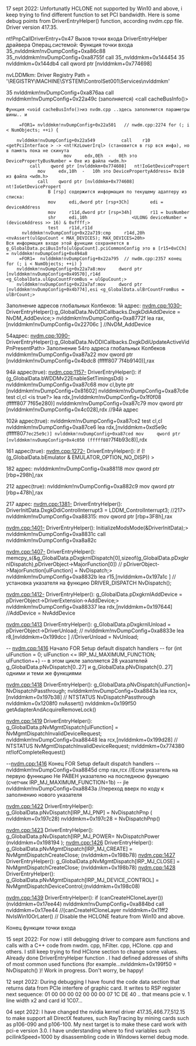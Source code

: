 17 sept 2022:
Unfortunatly HCLONE not supported by Win10 and above, i keep trying to find different function to set PCI bandwidth.
Here is some debug points from DriverEntryHelper() function, according nvdm.cpp file. Driver version 417.35.


nt!PnpCallDriverEntry+0x47 Вызов точки входа DriverEntryHelper драйвера Операц.системой:
Функция точки входа <DriverEntryHelper>
 35_nvlddmkm!nvDumpConfig+0xa86c88 <DriverEntryHelper>
  35_nvlddmkm!nvDumpConfig+0xa8755f 			call    35_nvlddmkm+0x144454
  35 nvlddmkm+0x144db4 					call    qword ptr [nvlddmkm+0x774698]
	
  nvLDDMkm: Driver Registry Path = '\REGISTRY\MACHINE\SYSTEM\ControlSet001\Services\nvlddmkm'
	
  35 nvlddmkm!nvDumpConfig+0xa876aa  call    nvlddmkm!nvDumpConfig+0x22a49c (заполняется) <call cacheBusInfo()>
	
 	Функция <void cacheBusInfo()>из nvdm.cpp ..здесь заполняются параметры шины.. и
	
         =FOR1= nvlddmkm!nvDumpConfig+0x22a501   // nwdm.cpp:2274 for (; i < NumObjects; ++i) {
											
 		nvlddmkm!nvDumpConfig+0x22a549          call    r10   <getPciInterface > -> <nt!KzLowerIrql> (становится в rsp вся инфа), но в память пока не скинута
                          mov     edx,0Eh  -   0Eh это DevicePropertyBusNumber = 0xe из файла <wdm.h>
 			 call    qword ptr [nvlddmkm+0x774608]   nt!IoGetDevicePropert
 				mov     edx,10h  -   10h это DevicePropertyAddress= 0x10 из файла <wdm.h>
 	 			call    qword ptr [nvlddmkm+0x774608]   nt!IoGetDevicePropert
 					В [rsp] содержится информация по текущему адаптеру из списка:
 					mov     edi,dword ptr [rsp+3Ch]        edi = deviceAddress
 					mov     r11d,dword ptr [rsp+34h]       r11 = busNumber
 					shr     edi,10h       			<ULONG deviceNumber = (deviceAddress >> 16) & 0xffff;> 
 					test    r11d,r11d 
          nvlddmkm!nvDumpConfig+0x22a719:cmp     r14d,20h        <nvAssert(ulGpuCount < MAX_DEVICES); MAX_DEVICES=20h>
 	Вся информация входе этой функции сохраняется в  g_GlobalData.pciBusInfo[ulGpuCount].pciCommonConfig это в [r15+0xCCh] = nvlddmkm!nvDumpConfig+0x494a8 
         =FOR1=  nvlddmkm!nvDumpConfig+0x22a795  // nwdm.cpp:2357 конец for (; i < NumObjects; ++i) } 
        nvlddmkm!nvDumpConfig+0x22a7a8:mov     dword ptr [nvlddmkm!nvDumpConfig+0x49570],r14d     <g_GlobalData.ulGpuCountFromBus = ulGpuCount;>
        nvlddmkm!nvDumpConfig+0x22a7af:mov     dword ptr [nvlddmkm!nvDumpConfig+0x4b774],esi <g_GlobalData.ulBrCountFromBus = ulBrCount;>
 
 Заполнение адресов глобальных Колбеков:
 1й адрес:
 <nvdm.cpp:1030-> DriverEntryHelper():g_GlobalData.NvDDICallbacks.DxgkDdiAddDevice  = NvDM_AddDevice;>
 nvlddmkm!nvDumpConfig+0xa8772f lea     rax,[nvlddmkm!nvDumpConfig+0x22706c ] //NvDM_AddDevice

 54адрес:
  <nvdm.cpp:1090-> DriverEntryHelper():g_GlobalData.NvDDICallbacks.DxgkDdiUpdateActiveVidPnPresentPath> Заполнение 54го адреса глобальных Колбеков
  nvlddmkm!nvDumpConfig+0xa87a22  mov     qword ptr [nvlddmkm!nvDumpConfig+0x4bdc8 (fffff807`7f4b9140)],rax

 94й адрес(true):
  <nvdm.cpp:1157-> DriverEntryHelper(): if (g_GlobalData.bWDDMv22EnableSetTimingsDdi) >
  nvlddmkm!nvDumpConfig+0xa87c68  mov     cl,byte ptr [nvlddmkm!nvDumpConfig+0x81602]
  nvlddmkm!nvDumpConfig+0xa87c6e  test    cl,cl <is true?>
  lea     rdx,[nvlddmkm!nvDumpConfig+0x1f0f08 (fffff807`7f65e280)]
  nvlddmkm!nvDumpConfig+0xa87c79   mov     qword ptr [nvlddmkm!nvDumpConfig+0x4c028],rdx //94й адрес

 102й адрес(true): 
  nvlddmkm!nvDumpConfig+0xa87ce2  test    cl,cl
  nvlddmkm!nvDumpConfig+0xa87ce6 lea     rdx,[nvlddmkm+0xd5e9c (fffff807`7ec25e9c)]
  nvlddmkm!nvDumpConfig+0xa87ced mov     qword ptr [nvlddmkm!nvDumpConfig+0x4c050 (fffff807`7f4b93c8)],rdx

 161 адрес(true):
 <nvdm.cpp:1272-> DriverEntryHelper(): if (!(g_GlobalData.bEmulator & EMULATOR_OPTION_NO_DISP)) >

 182 адрес:
 nvlddmkm!nvDumpConfig+0xa88118  mov     qword ptr [rbp+298h],rax

 212 адрес(true):
 nvlddmkm!nvDumpConfig+0xa882c9  mov     qword ptr [rbp+478h],rax

 217 адрес:
 <nvdm.cpp:1381-> DriverEntryHelper(): DriverInitData.DxgkDdiControlInterrupt3   = LDDM_ControlInterrupt3; //217>
 nvlddmkm!nvDumpConfig+0xa88315: mov     qword ptr [rbp+3F8h],rax
 
 <nvdm.cpp:1401-> DriverEntryHelper(): InitializeModsMode(&DriverInitData);>
 nvlddmkm!nvDumpConfig+0xa8831c   call    nvlddmkm!nvDumpConfig+0xa8a82c
 
<nvdm.cpp:1407-> DriverEntryHelper():  memcpy_s(&g_GlobalData.pDxgkrnlDispatch[0],sizeof(g_GlobalData.pDxgkrnlDispatch),pDriverObject->MajorFunction[0]) // pDriverObject->MajorFunction[ulFunction]  = NvDispatch;>
 nvlddmkm!nvDumpConfig+0xa8832b  lea     r15,[nvlddmkm+0x197a1c ] //установка указателя на функцию DRIVER_DISPATCH NvDispatch();

 <nvdm.cpp:1412-> DriverEntryHelper(): g_GlobalData.pDxgkrnlAddDevice  = pDriverObject->DriverExtension->AddDevice;>
 nvlddmkm!nvDumpConfig+0xa88337  lea     rdx,[nvlddmkm+0x197644]  //AddDevice = NvAddDevice

 <nvdm.cpp:1413> DriverEntryHelper(): g_GlobalData.pDxgkrnlUnload  = pDriverObject->DriverUnload; //
 nvlddmkm!nvDumpConfig+0xa8833e lea     r8,[nvlddmkm+0x199dcc ] //DriverUnload = NvUnload;

 -- <nvdm.cpp:1416> Начало FOR Setup default dispatch handlers
 -- for (int ulFunction = 0; ulFunction <= IRP_MJ_MAXIMUM_FUNCTION; ulFunction++)
 -- в этом цикле заполяется 28 указателей   g_GlobalData.pNvDispatch[0..27]  и g_GlobalData.pNvDispatch[0..27] одними и теми же функциями

  <nvdm.cpp:1418> DriverEntryHelper(): g_GlobalData.pNvDispatch[ulFunction]= NvDispatchPassthrough;
  nvlddmkm!nvDumpConfig+0xa8843a lea     rcx,[nvlddmkm+0x197b38] // NTSTATUS NvDispatchPassthrough
        nvlddmkm+0x1208f0 nvAssert()
        nvlddmkm+0x199f50 getAdapterAndAcquireRemoveLock()
  	
  <nvdm.cpp:1419> DriverEntryHelper(): g_GlobalData.pNvMgmtDispatch[ulFunction] = NvMgmtDispatchInvalidDeviceRequest;
  nvlddmkm!nvDumpConfig+0xa88448 lea     rcx,[nvlddmkm+0x199d28] // NTSTATUS NvMgmtDispatchInvalidDeviceRequest;
	nvlddmkm+0x774380  nt!IofCompleteRequest()
 
 --<nvdm.cpp:1416> Конец FOR Setup default dispatch handlers
 --nvlddmkm!nvDumpConfig+0xa8845d           cmp     rax,rcx  //Если указатель на первую фуннкцию Не РАВЕН указателю на последнюю функцию (счетчик IRP_MJ_MAXIMUM_FUNCTION=1b)
 --                                         jle     nvlddmkm!nvDumpConfig+0xa8843a //переход вверх по коду к заполнению нового указателя
	
 <nvdm.cpp:1422> DriverEntryHelper(): g_GlobalData.pNvDispatch[IRP_MJ_PNP] = NvDispatchPnp (  nvlddmkm+0x197c28)
 nvlddmkm+0x197c28 = NvDispatchPnp()
 
 <nvdm.cpp:1423> DriverEntryHelper(): g_GlobalData.pNvDispatch[IRP_MJ_POWER= NvDispatchPower      (nvlddmkm+0x198194 );
 <nvdm.cpp:1426> DriverEntryHelper(): g_GlobalData.pNvMgmtDispatch[IRP_MJ_CREATE]         = NvMgmtDispatchCreateClose;  (nvlddmkm+0x198b78)
 <nvdm.cpp:1427> DriverEntryHelper(): g_GlobalData.pNvMgmtDispatch[IRP_MJ_CLOSE]          = NvMgmtDispatchCreateClose;  (nvlddmkm+0x198b78)
 <nvdm.cpp:1428> DriverEntryHelper(): g_GlobalData.pNvMgmtDispatch[IRP_MJ_DEVICE_CONTROL] = NvMgmtDispatchDeviceControl;(nvlddmkm+0x198c08)


 <nvdm.cpp:1439> DriverEntryHelper():  if (canCreateHCloneLayer()) (nvlddmkm+0x17ee44)
 nvlddmkm!nvDumpConfig+0xa884bd  call    nvlddmkm+0x17ee44  //(canCreateHCloneLayer
	nvlddmkm+0x11ff2 NvIsWin10OrLater()  // Disable the HCLONE feature from Win10 and above.
	
Конец функции точки входа <DriverEntryHelper>

15 sept 2022:
For now i still debugging driver to compare asm functions and calls with a C++ code from nwdm. cpp, hFilter. cpp, HClone. cpp and others.
I still keep trying to find HClone section to change some values. 
Already done DriverEntryHelper function . I had defined addresses of 
shifts of most common used functions (for example...nvlddmkm+0x199f50 = NvDispatch() )! 
Work in progress. Don't worry, be happy! 

12 sept 2022:
During debugging I have found the code data section that returns data from PCIe interfere of graphic card. It writes to RSP register next sequence:
01 00 00 00 02 00 00 00 07 1C DE 40 ..
that means pcie v. 1 line width x2 and card id 1C07...

04 sept 2022:
I have changed the nvidia kernel driver 417.35,466.77,512.15
to make support all DirectX features,  such RayTracing by 
mining cards such as p106-090 and p106-100. 
My next target is to make these card work with pci-e version 3.0.
I have understanding where to find variables such pcilinkSpeed=1000
by disassembling code in Windows kernel debug mode. 

